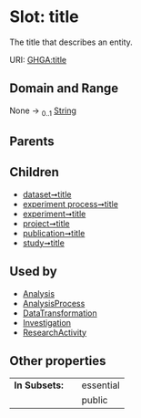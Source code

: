 
# Slot: title


The title that describes an entity.

URI: [GHGA:title](https://w3id.org/GHGA/title)


## Domain and Range

None &#8594;  <sub>0..1</sub> [String](types/String.md)

## Parents


## Children

 *  [dataset➞title](dataset_title.md)
 *  [experiment process➞title](experiment_process_title.md)
 *  [experiment➞title](experiment_title.md)
 *  [project➞title](project_title.md)
 *  [publication➞title](publication_title.md)
 *  [study➞title](study_title.md)

## Used by

 * [Analysis](Analysis.md)
 * [AnalysisProcess](AnalysisProcess.md)
 * [DataTransformation](DataTransformation.md)
 * [Investigation](Investigation.md)
 * [ResearchActivity](ResearchActivity.md)

## Other properties

|  |  |  |
| --- | --- | --- |
| **In Subsets:** | | essential |
|  | | public |

